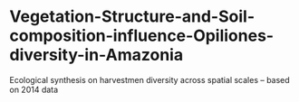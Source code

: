 # Vegetation-Structure-and-Soil-composition-influence-Opiliones-diversity-in-Amazonia
Ecological synthesis on harvestmen diversity across spatial scales – based on 2014 data
